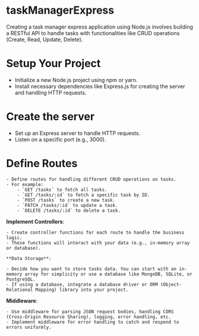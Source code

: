 # taskManagerExpress

Creating a task manager express application using Node.js involves building a RESTful API to handle tasks with functionalities like CRUD operations (Create, Read, Update, Delete). 

# Setup Your Project 
- Initialize a new Node.js project using npm or yarn.
- Install necessary dependencies like Express.js for creating the server and handling HTTP requests.

# Create the server 
- Set up an Express server to handle HTTP requests.
- Listen on a specific port (e.g., 3000).

# Define Routes
    
    - Define routes for handling different CRUD operations on tasks.
    - For example:
        - `GET /tasks` to fetch all tasks.
        - `GET /tasks/:id` to fetch a specific task by ID.
        - `POST /tasks` to create a new task.
        - `PATCH /tasks/:id` to update a task.
        - `DELETE /tasks/:id` to delete a task.

 **Implement Controllers**:
    
    - Create controller functions for each route to handle the business logic.
    - These functions will interact with your data (e.g., in-memory array or database).

    **Data Storage**:
    
    - Decide how you want to store tasks data. You can start with an in-memory array for simplicity or use a database like MongoDB, SQLite, or PostgreSQL.
    - If using a database, integrate a database driver or ORM (Object-Relational Mapping) library into your project.

**Middleware**:
    
    - Use middleware for parsing JSON request bodies, handling CORS (Cross-Origin Resource Sharing), logging, error handling, etc.
    - Implement middleware for error handling to catch and respond to errors uniformly.
